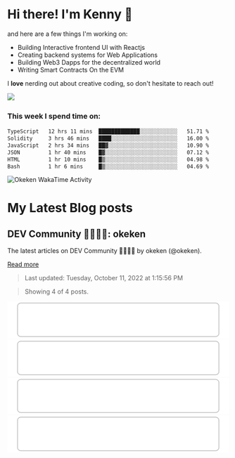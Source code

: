 # Hi there! I'm Kenny :cowboy_hat_face:

and here are a few things I'm working on:

- Building Interactive frontend UI with Reactjs
- Creating backend systems for Web Applications
- Building Web3 Dapps for the decentralized world
- Writing Smart Contracts On the EVM

I **love** nerding out about creative coding, so don't hesitate to reach out!

<img height="180em" src="https://github-readme-stats.vercel.app/api?username=okeken&show_icons=true&hide_border=true&&count_private=true&include_all_commits=true" />

### This week I spend time on:

<!--START_SECTION:waka-->

```text
TypeScript   12 hrs 11 mins  █████████████░░░░░░░░░░░░   51.71 %
Solidity     3 hrs 46 mins   ████░░░░░░░░░░░░░░░░░░░░░   16.00 %
JavaScript   2 hrs 34 mins   ██▓░░░░░░░░░░░░░░░░░░░░░░   10.90 %
JSON         1 hr 40 mins    █▓░░░░░░░░░░░░░░░░░░░░░░░   07.12 %
HTML         1 hr 10 mins    █▒░░░░░░░░░░░░░░░░░░░░░░░   04.98 %
Bash         1 hr 6 mins     █▒░░░░░░░░░░░░░░░░░░░░░░░   04.69 %
```

<!--END_SECTION:waka-->

<img
  src="https://github.com/okeken/okeken/blob/main/images/stat.svg"
  alt="Okeken WakaTime Activity"
/>

# My Latest Blog posts

<!-- blog-post-list:start -->
## DEV Community 👩‍💻👨‍💻\: okeken

The latest articles on DEV Community 👩‍💻👨‍💻 by okeken \(@okeken\).

[Read more](https://dev.to/okeken)
> Last updated: Tuesday, October 11, 2022 at 1:15:56 PM

> Showing 4 of 4 posts.

[![Javascript to know for Reactjs](https://raw.githubusercontent.com/okeken/okeken/main/blog-post-list-output/DEV_Community_👩‍💻👨‍💻__okeken/Javascript_to_know_for_Reactjs.svg)](https://dev.to/okeken/javascript-to-know-for-reactjs-5e34)
[![How to create an admin panel in React JS - Part 2](https://raw.githubusercontent.com/okeken/okeken/main/blog-post-list-output/DEV_Community_👩‍💻👨‍💻__okeken/How_to_create_an_admin_panel_in_React_JS_-_Part_2.svg)](https://dev.to/okeken/how-to-create-an-admin-panel-in-react-js-part-2-3j9)
[![How to create an admin panel in React JS- Part 1](https://raw.githubusercontent.com/okeken/okeken/main/blog-post-list-output/DEV_Community_👩‍💻👨‍💻__okeken/How_to_create_an_admin_panel_in_React_JS-_Part_1.svg)](https://dev.to/okeken/how-to-create-an-admin-panel-in-react-js-26d6)
[![Getting Started With Reactjs - For Complete Newbie](https://raw.githubusercontent.com/okeken/okeken/main/blog-post-list-output/DEV_Community_👩‍💻👨‍💻__okeken/Getting_Started_With_Reactjs_-_For_Complete_Newbie.svg)](https://dev.to/okeken/getting-started-with-reactjs-for-complete-newbie-4dl4)


<!-- blog-post-list:end -->
